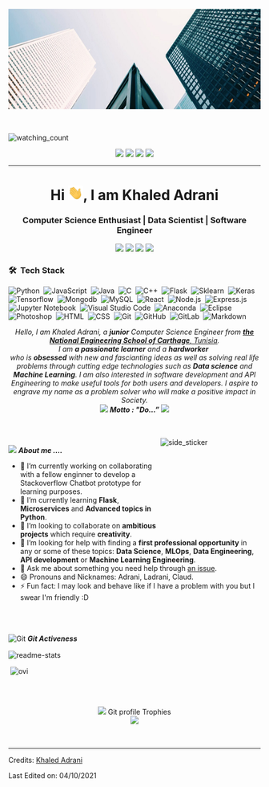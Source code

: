 <p align="center">
  <img src="./assets/linkedin_wallpaper.jfif" height="200"/>
</p>
<br>

<p align="left"> 
<img src="https://komarev.com/ghpvc/?username=khaledadrani&color=brightgreen" alt="watching_count" />
 </p>
 <p align="center">
<img src="https://img.shields.io/badge/Age-24-blue" />
  <img src="https://img.shields.io/badge/Focus-Data%20Science-brightgreen" />
  <img src="https://img.shields.io/badge/Lives-Tunisia-success" />
  <img src="https://img.shields.io/badge/Languages-English%20%26%20French%20%26%20Arabic-brightgreen" />
</p>

<hr>
<h1 align="center">Hi <img src="https://raw.githubusercontent.com/ABSphreak/ABSphreak/master/gifs/Hi.gif" width="30px">, I am Khaled Adrani </h1>
<h3 align="center">Computer Science Enthusiast | Data Scientist | Software Engineer </h3>

<p align="center">
<a href="https://www.linkedin.com/in/khaled-adrani/"><img src="https://img.shields.io/badge/-Linkedin-0077B5?style=flat&logo=Linkedin&logoColor=white"/></a>
<a href="mailto:khaledadrani@mail.com"><img src="https://img.shields.io/badge/-Email-D14836?style=flat&logo=Gmail&logoColor=white"/></a>
<a href="https://www.kaggle.com/khaledadrani"><img src="https://img.shields.io/badge/-Kaggle-E4405F?style=flat&logo=Kaggle&logoColor=white"/></a>
<a href="https://www.codewars.com/users/khaledadrani"><img src="https://img.shields.io/badge/-Codewars-BD081C?style=flat&logo=Codewars&logoColor=white"/></a>
</p>


### 🛠 &nbsp;Tech Stack

![Python](https://img.shields.io/badge/-Python-05122A?style=flat&logo=python)&nbsp;
![JavaScript](https://img.shields.io/badge/-JavaScript-05122A?style=flat&logo=javascript)&nbsp;
![Java](https://img.shields.io/badge/-Java-05122A?style=flat&logo=Java&logoColor=FFA518)&nbsp;
![C](https://img.shields.io/badge/-C-05122A?style=flat&logo=C&logoColor=A8B9CC)&nbsp;
![C++](https://img.shields.io/badge/-C++-05122A?style=flat&logo=C%2B%2B&logoColor=00599C)&nbsp;
![Flask](https://img.shields.io/badge/-Flask-05122A?style=flat&logo=flask)&nbsp;
![Sklearn](https://img.shields.io/badge/-Sklearn-05122A?style=flat&logo=Sklearn)&nbsp;
![Keras](https://img.shields.io/badge/-Keras-05122A?style=flat&logo=Keras)&nbsp;
![Tensorflow](https://img.shields.io/badge/-Tensorflow-05122A?style=flat&logo=tensorflow)&nbsp;
![Mongodb](https://img.shields.io/badge/-Mongodb-05122A?style=flat&logo=Mongodb)&nbsp;
![MySQL](https://img.shields.io/badge/-MySQL-05122A?style=flat&logo=MySQL)&nbsp;
![React](https://img.shields.io/badge/-React-05122A?style=flat&logo=react)&nbsp;
![Node.js](https://img.shields.io/badge/-Node.js-05122A?style=flat&logo=node.js)&nbsp;
![Express.js](https://img.shields.io/badge/-Express.js-05122A?style=flat&logo=Express.Js)&nbsp;
![Jupyter Notebook](https://img.shields.io/badge/-Jupyter-05122A?style=flat&logo=Jupyter)&nbsp;
![Visual Studio Code](https://img.shields.io/badge/-Visual%20Studio%20Code-05122A?style=flat&logo=visual-studio-code)&nbsp;
![Anaconda](https://img.shields.io/badge/-Anaconda-05122A?style=flat&logo=Anaconda)&nbsp;
![Eclipse](https://img.shields.io/badge/-Eclipse-05122A?style=flat&logo=eclipse-ide)&nbsp;
![Photoshop](https://img.shields.io/badge/-Photoshop-05122A?style=flat&logo=adobe-photoshop)&nbsp;
![HTML](https://img.shields.io/badge/-HTML-05122A?style=flat&logo=HTML5)&nbsp;
![CSS](https://img.shields.io/badge/-CSS-05122A?style=flat&logo=CSS3&logoColor=1572B6)&nbsp;
![Git](https://img.shields.io/badge/-Git-05122A?style=flat&logo=git)&nbsp;
![GitHub](https://img.shields.io/badge/-GitHub-05122A?style=flat&logo=github)&nbsp;
![GitLab](https://img.shields.io/badge/-GitLab-05122A?style=flat&logo=gitab)&nbsp;
![Markdown](https://img.shields.io/badge/-Markdown-05122A?style=flat&logo=markdown)

<p align="center">
  <em>
    Hello, I am Khaled Adrani, a <b>junior</b> Computer Science Engineer from <a href="http://www.enicarthage.rnu.tn/"> <b>the National Engineering School of Carthage</b>, Tunisia</a>. <br>
    I am <b>a passionate learner</b>  and a <b>hardworker</b>&nbsp; <br>who is <b>obsessed</b>
    with new and fascianting ideas as well as solving real life problems through cutting edge technologies such as <b>Data science</b> and <b>Machine Learning</b>.   I am also interested in software development and API Engineering to make useful tools for both users and developers. I aspire to engrave my name as a problem solver who will make a positive impact in Society.
  </em> 
  <br>
  <img src="https://media.giphy.com/media/gH3LO09IOiZIqePwv9/giphy.gif" width="50" /> <b><i align="center">Motto : "Do...”</i></b> <img src="https://media.giphy.com/media/qjqUcgIyRjsl2/giphy.gif" width="50" />
</p>
<br><br>
<img align="right" width=200px height=200px alt="side_sticker" src="https://media.giphy.com/media/TEnXkcsHrP4YedChhA/giphy.gif" />

<img src="https://media.giphy.com/media/iY8CRBdQXODJSCERIr/giphy.gif" width="30px">&nbsp;***About me ....***

- 🔭 I’m currently working on collaborating with a fellow enginner to develop a Stackoverflow Chatbot prototype for learning purposes.
- 🌱 I’m currently learning **Flask**, **Microservices** and **Advanced topics in Python**.
- 👯 I’m looking to collaborate on **ambitious projects** which require **creativity**.
- 🤔 I’m looking for help with finding a **first professional opportunity** in any or some of these topics: **Data Science**, **MLOps**, **Data Engineering**, **API development** or **Machine Learning Engineering**.
- 💬 Ask me about something you need help through <a href="https://github.com/khaledadrani/khaledadrani/issues/new">an issue</a>. 
- 😄 Pronouns and Nicknames: Adrani, Ladrani, Claud.
- ⚡ Fun fact: I may look and behave like if I have a problem with you but I swear I'm friendly :D
<br><br><br><br>
 

 <img src="https://media.giphy.com/media/W5eoZHPpUx9sapR0eu/giphy.gif" width="30px" alt="Git"/>&nbsp;<i><b>Git Activeness</b></i></p>
 
<p><img align="center" src="https://github-readme-stats.vercel.app/api/top-langs?username=khaledadrani&show_icons=true&locale=en&layout=compact&theme=chartreuse-dark" width="400px" alt="readme-stats" /></p>
<p>&nbsp;<img align="center" src="https://github-readme-stats.vercel.app/api?username=khaledadrani&show_icons=true&locale=en&theme=chartreuse-dark" alt="ovi" /></p>
<br><br>

<p align="center"><img src="https://media.giphy.com/media/QaMcXSekUWx7aogAUr/giphy.gif" width="30px" />&nbsp;Git profile Trophies
<br>
<img src="https://github-profile-trophy.vercel.app/?username=khaledadrani&theme=juicyfresh&no-bg=true" />
</p><br>



-----
Credits: [Khaled Adrani](https://github.com/khaledadrani)

Last Edited on: 04/10/2021

